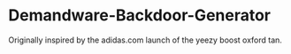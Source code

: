 # Demandware-Backdoor-Generator
Originally inspired by the adidas.com launch of the yeezy boost oxford tan.
